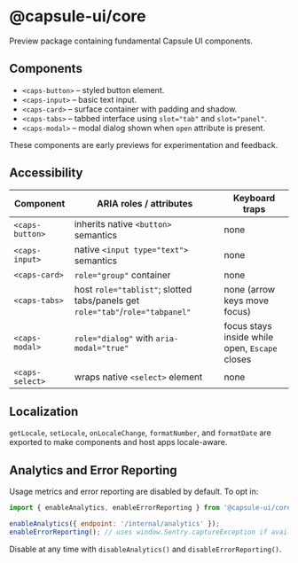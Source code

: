 # @capsule-ui/core

Preview package containing fundamental Capsule UI components.

## Components

- `<caps-button>` – styled button element.
- `<caps-input>` – basic text input.
- `<caps-card>` – surface container with padding and shadow.
- `<caps-tabs>` – tabbed interface using `slot="tab"` and `slot="panel"`.
- `<caps-modal>` – modal dialog shown when `open` attribute is present.

These components are early previews for experimentation and feedback.

## Accessibility

| Component | ARIA roles / attributes | Keyboard traps |
| --- | --- | --- |
| `<caps-button>` | inherits native `<button>` semantics | none |
| `<caps-input>` | native `<input type="text">` semantics | none |
| `<caps-card>` | `role="group"` container | none |
| `<caps-tabs>` | host `role="tablist"`; slotted tabs/panels get `role="tab"`/`role="tabpanel"` | none (arrow keys move focus) |
| `<caps-modal>` | `role="dialog"` with `aria-modal="true"` | focus stays inside while open, `Escape` closes |
| `<caps-select>` | wraps native `<select>` element | none |

## Localization

`getLocale`, `setLocale`, `onLocaleChange`, `formatNumber`, and
`formatDate` are exported to make components and host apps locale-aware.

## Analytics and Error Reporting

Usage metrics and error reporting are disabled by default. To opt in:

```js
import { enableAnalytics, enableErrorReporting } from '@capsule-ui/core';

enableAnalytics({ endpoint: '/internal/analytics' });
enableErrorReporting(); // uses window.Sentry.captureException if available
```

Disable at any time with `disableAnalytics()` and `disableErrorReporting()`.
